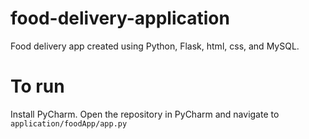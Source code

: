 # food-delivery-application
Food delivery app created using Python, Flask, html, css, and MySQL.

# To run
Install PyCharm. Open the repository in PyCharm and navigate to 
```application/foodApp/app.py```
